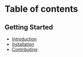 # Table of contents

## Getting Started

* [Introduction](README.md)
* [Installation](<README (1).md>)
* [Contributing](getting-started/quickstart-1.md)
